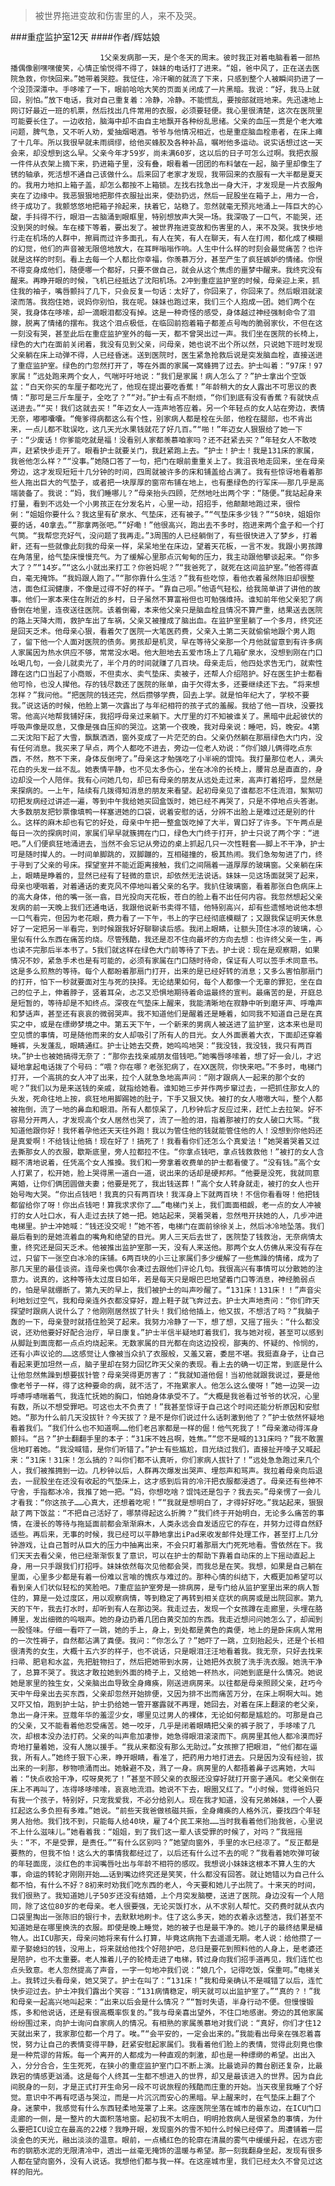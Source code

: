 > 被世界拖进变故和伤害里的人，来不及哭。

###重症监护室12天
####作者/辉姑娘

						1父亲发病那一天，是个冬天的周末。彼时我正对着电脑看着一部热播偶像剧嘿嘿傻笑，心情正愉悦得不得了，妹妹的电话打了进来。“姐，爸中风了，正在送去医院急救，你快回来。”她带着哭腔。我怔住，冷汗唰的就流了下来，只感到整个人被瞬间扔进了一个没顶深潭中。手哆嗦了一下，眼前哈哈大笑的页面关闭成了一片黑暗。我说：“好，我马上就回，别怕。”放下电话，我对自己重复着：冷静，冷静。不能慌乱，要按部就班地来。先迅速地上网订好最近一班的机票，然后找出几件常用的衣服，必须要轻便。我心里很清楚，这次在医院里可能要长住了。一边收拾，脑海中却不由自主地飘开各种纷乱思绪。父亲的血压一贯是个老大难问题，脾气急，又不听人劝，爱抽烟喝酒。爷爷与他情况相近，也是重症脑血栓患者，在床上瘫了十几年。所以我很早就未雨绸缪，给他买蜂胶及各种补品，嘱咐他多运动。说实话想过这一天会来，却没想到这么早。父亲今年才59岁，尚未满60岁，这以后的日子可怎么过啊。我把衣服一件件从衣架上摘下来，扔进箱子里，没有叠，眼看着一团团的布料皱在一起，脑子里却像生了锈的轴承，死活想不通自己该做什么。后来回了老家才发现，我带回来的衣服有一大半都是夏天的。我用力地扣上箱子盖，却怎么都按不上箱锁。左找右找急出一身大汗，才发现是一片衣服角夹在了边缘中。我恶狠狠地把那件衣服扯出来，使劲扔远，然后一屁股坐在箱子上，用力一合，终于成功了。我颤悠悠地把箱子拎起来，扶着它，站稳了。忽然就毫无预兆地涌上一阵巨大的心酸，手抖得不行，眼泪一古脑涌到眼眶里，特别想放声大哭一场。我深吸了一口气，不能哭，还没到哭的时候。车在楼下等着，要出发了。被世界拖进变故和伤害里的人，来不及哭。我快步地行走在机场的人群中，擦肩而过许多面孔，有人在笑，有人在聊天，有人在打闹，都化成了模糊的幻觉，他们的声音被无限倍地放大，在耳畔嗡嗡作响。人生中什么样的时刻会最觉痛苦？也许就是这样的时刻。看上去每一个人都比你幸福，你羡慕万分，甚至产生了疯狂嫉妒的情绪。你恨不得变身成他们，随便哪一个都好，只要不做自己，就会从这个焦虑的噩梦中醒来。我终究没有醒来。再睁开眼的时候，飞机已经抵达了沈阳机场。2冲到重症监护室的时候，母亲迎上来，抓住我的袖子，嘴唇颤抖了几下，只会反复一句话：太好了，你回来了，你回来了。然后眼泪就滚滚而落。我抱住她，说妈你别怕，我在呢。妹妹也跑过来，我们三个人抱成一团。她们两个在哭，我身体在哆嗦，却一滴眼泪都没有掉。这是一种奇怪的感受，身体越过神经强制命令了泪腺，脱离了情绪的摆布。我这个泪点极低，在临回前抱着箱子都差点号啕的脆弱家伙，不但在这一刻没有哭，甚至此后在重症监护室外的每一天，都不曾哭出过一声。我们坐在医院的长椅上，绿色的大门在面前关闭着，我没有见到父亲，问母亲，她也说不出个所以然，只说她下班时发现父亲躺在床上动弹不得，人已经昏迷。送到医院时，医生紧急抢救后说是突发脑血栓，直接送进了重症监护室。绿色的门忽然打开了，等在外面的家属一窝蜂拥了过去。护士叫着：“97床！97家属！”远处跑来两个女人，气喘吁吁地说：“我们是家属！病人怎么了？”护士拿出个空饭盆：“白天你买的车厘子都吃光了，他现在提出要吃香蕉！”年龄稍大的女人露出不可思议的表情：“那可是三斤车厘子，全吃了？”“对。”护士有点不耐烦，“你们到底有没有香蕉？有就快点送进去。”“买！我们这就去买！”年迈女人一连声地答应着。另一个年轻点的女人站在旁边，表情无奈，嘟嘟囔囔。“俺爹得病都这么有个性，别家病人都是栓在头部，他栓在腿部，也不肯出来，一点儿都不耽误吃，这几天光水果钱就花了好几百。”“啪！”年迈女人狠狠给了她一下子：“少废话！你爹能吃就是福！没看别人家都羡慕咱家吗？还不赶紧去买？”年轻女人不敢吱声，赶紧快步走开了。眼看护士就要关门，我赶紧跑上去。“护士！护士！我是131床的家属，我爸他怎么样？”“没事。”她随口答了一句，把门在眼前重重关上了。我沮丧地走回来，坐在母亲旁边，这才发现短短十几分钟的时间，四周就被许多的床和铺盖给占满了。我有些惊讶地看着那些人拖出巨大的气垫子，或者把一块厚厚的窗帘布铺在地上，也有墨绿色的行军床——那几乎是高端装备了。我说：“妈，我们睡哪儿？”母亲抬头四顾，茫然地吐出两个字：“随便。”我站起身来打量，看到不远处一个小男孩正在分发名片，心里一动，招招手，他颠颠地跑过来，很伶俐：“姐姐你要什么？我这里有矿泉水、气垫床，还有被子。”“气垫床多少钱？”“50块，姐姐你要的话，40拿去。”“那拿两张吧。”“好嘞！”他很高兴，跑出去不多时，抱进来两个盒子和一个打气筒。“我帮您充好气，没问题了我再走。”3周围的人已经躺倒了，有些很快进入了梦乡，打着鼾，还有一些就像此刻我的母亲一样，呆呆地坐在床边，望着天花板，一言不发。我跟小男孩蹲在角落里，给气垫床慢慢充气。为了缓解心里那点沉甸甸的压力，我主动跟他攀谈起来。“你多大了？”“14岁。”“这么小就出来打工？你爸妈呢？”“我爸死了，就死在这间监护室。”他答得直白，毫无掩饰。“我妈跟人跑了。”“那你靠什么生活？”我有些吃惊，看他衣着虽然陈旧却很整洁，面色红润健康，不像是过得不好的样子。“靠自己呗。”他语气轻松，给我简单讲了讲他的故事。他们一家本来住在附近的乡村，日子虽然不算富裕但也可勉强维持。谁知前年他父亲犯了病昏倒在地里，连夜送往医院。该着倒霉，本来他父亲只是脑血栓且情况不算严重，结果送去医院的路上天降大雨，救护车出了车祸，父亲又被撞成了脑出血。在监护室里躺了一个多月，终究还是回天乏术。他母亲心狠，看着欠了医院一大笔医药费，父亲入土第二天就偷偷地跟个男人跑了，留下他一个人面对医院的债务。男孩却是机灵，早在等待父亲那一个月他就留意到有许多病人家属因为热水供应不够，常常没水喝。他大胆地去五爱市场上了几箱矿泉水，没想到刚在门口吆喝几句，一会儿就卖光了，半个月的时间就赚了几百块。母亲走后，他四处求告无门，就索性蹲在这门口当起了小商贩，不但卖水、卖气垫床、卖被子，还帮人介绍陪护。好在医生护士都看他可怜，也没人撵他。存的钱尽数还了医院的账单，由于欠得太多，还要继续还下去。“将来想怎样？”我问他。“把医院的钱还完，然后攒够学费，回去上学。就是怕年纪大了，学校不要我。”说这话的时候，他脸上第一次露出了与年纪相符的孩子式的羞赧。我给了他一百块，没要找零。他高兴地帮我铺好床，我招呼母亲过来躺下。大厅里的灯不知被谁关了。黑暗中此起彼伏的呼吸声像是叹息，又像是强自压抑的哭泣。这第一个夜晚，我对母亲说：睡吧，妈，晚安。4第二天沈阳下起了大雪，飘飘洒洒，窗外变成了一片茫茫的白。父亲仍然躺在那扇绿色大门内，没有任何消息。我买来了早点，两个人都吃不进去，旁边一位老人劝说：“你们娘儿俩得吃点东西，不然，熬不下来，身体反倒垮了。”母亲这才勉强吃了小半碗的馄饨。我打量那位老人，满头花白的头发一丝不乱。她表情平静，也不见太多伤心，坐在冰冷的长椅上，腰背总是直直的，身边却没一个人陪伴。我有心问她几句，却已有母亲的朋友从远处走过来，高声打着招呼，显然是来探病的。一上午，陆续有几拨得知消息的朋友来看望。起初母亲见了谁都忍不住流泪，絮絮叨叨把发病经过讲述一遍，等到中午我给她买回盒饭时，她已经不再哭了，只是不停地点头答谢。大多数朋友把钞票像填鸭一样塞进她的口袋，说着安慰的话，分辨不出脸上是难过还是别的什么。这样的麻木却也有它的好处，母亲中午把一整盒饭吃掉了大半，胃口好了许多。下午两点是每日一次的探病时间，家属们早早就簇拥在门口，绿色大门终于打开，护士只说了两个字：“进吧。”人们便疯狂地涌进去，当然不会忘记从旁边的桌上抓起几只一次性鞋套——脚上不干净，护士可是随时撵人的。一时间单脚跳的，双脚蹦的，互相碰撞的，极其热闹。我们急匆匆进了门，终于寻到了父亲的号床。探望室并不能近距离接触，我们之间隔着一道厚厚的玻璃窗。父亲躺在床上，眼睛是睁着的，显然已经有了轻微的意识，却依然无法说话。妹妹一见这场面就哭了起来，母亲也哽咽着，对着通话的麦克风不停地叫着父亲的名字。我扒住玻璃窗，看着那张白色病床上的高大身体，他的嘴一张一翕，目光投向天花板，苍白的脸上看不出任何内容。我忽然想起父亲发病的前一天晚上我们还通电话，我跟他说新书卖得不错，他特别高兴，却有些遗憾地说他本想一口气看完，但因为老花眼，费力看了一下午，书上的字已经彻底模糊了；又跟我保证明天休息好了一定把另一半看完，到时候跟我好好聊聊读后感。我闭上眼睛，让额头顶住冰凉的玻璃，心里似有什么东西在痛苦灼烧。尽管残酷，我还是忍不住向最坏的方向去想：也许终父亲一生，再也读不完那后半本书了。5我们就这样在绿色大门前等待了下去。护士说：现在是观察期，如果情况不妙，紧急手术也是有可能的，必须有家属在门口随时待命，保证有人可以签手术同意书。这是多么煎熬的等待。每个人都盼着那扇门打开，出来的是已经好转的消息；又多么害怕那扇门的打开，怕下一秒就要面对生与死的抉择。无论结果如何，每个人都像一个无辜的罪犯，坐在自己的位子上，伸着脖子，竖着耳朵，忐忑又恐惧地期待着命运最终的宣判。最痛苦的是，开庭总是短暂的，等待却是不知终点。深夜在气垫床上醒来，我能清晰地在寂静中听到磨牙声、呼噜声和梦话声，甚至还有哀哀的微弱哭声。我不知道他们是醒着还是睡着，如同我不知道自己是在真实之中，或是在缥缈梦境之中。第五天下午，一个新来的男病人被送进了监护室，这本来也是司空见惯的事情，可是随他而来的女人却吸引了所有人的目光。女人外面裹着大衣，下面却还穿着睡裤，头发蓬乱，眼睛通红。护士让她去交费，她呜呜地哭：“我没钱，我没钱，我只有两百块。”护士也被她搞得无奈了：“那你去找亲戚朋友借钱吧。”她嘴唇哆嗦着，想了好一会儿，才迟疑地拿起电话拨了个号码：“喂？你在哪？老张犯病了，在XX医院，你快来吧。”不多时，电梯门打开，一个高挑的女人冲了出来，拉个人就急急地高声问：“刚才跟病人一起来的那个女的呢？”我们以为是来送钱的亲戚，就指给她看。谁知她三步并作两步窜过去，一把抓住那女人的头发，死命往地上按，疯狂地用脚踢她的肚子，下手又狠又快。被打的女人嗷嗷大叫，整个人都被拖倒，流了一地的鼻血和眼泪。所有人都惊呆了，几秒钟后才反应过来，赶忙上去拉架。好不容易分开两人，才发现高个女人居然也哭了，流了一脸的泪，指着那被打的女人破口大骂。“我知道他跟你好！我怀着孕他还天天往外跑！我以为管住他的钱就能管住他的人！没想到你他妈还是真爱啊！不给钱让他搞！现在好了！搞死了！我看看你们还怎么个真爱法！”她哭着哭着又过去撕那女人的衣服，歇斯底里，旁人拉都拉不住。“你拿点钱吧，拿点钱救救他！”被打的女人含糊不清地说着，任凭高个女人推搡。我们和一旁拿着收费单的护士都看傻了。“没有钱。”高个女人打累了，松开她，脸上哭得黑一道白一道，说出来的话却是硬邦邦。“他要是没死，我就同意离婚，让你们俩团圆做夫妻；他要是死了，我出钱送葬！”高个女人转身就走，被打的女人也开始号啕大哭。“你出点钱吧！我真的只有两百块！我浑身上下就两百块！不信你看看呀！他把钱都留给你了呀！你出点钱吧！算我求求你了……”电梯门关上，我们面面相觑，老一点的女人冲被打的女人吐口水，有人走过去扶了她一把。她站起来，哭着哭着，忽然甩开扶她的人，几步冲进电梯里。护士冲她喊：“钱还没交呢！”她不答，电梯门在面前徐徐关上，然后冰冷地坠落。我们最后看到的是她流着血的嘴角和绝望的目光。男人三天后去世了，医院垫了钱救治，无奈病情太重，终究还是回天乏术。他被推出监护室那一天，没有人来送他。那两个女人仿佛从来没有存在过，只留下一张空白冰冷的床铺。6两百块的小三让家属们多少缓解了一些焦躁的情绪，成为了那几天里的最佳谈资。连母亲也偶尔会凑过去跟他们评论几句。我很高兴有事情可以分散她的注意力。说真的，这种等待太过度日如年，若是每天只是眼巴巴地望着门口等消息，神经脆弱点的，怕是早就绷断了。第九天的早上，我们被护士的叫声吵醒了。“131床！131床！！”声音尖利地划过空气，我和母亲连外衣都没穿好，蹬上鞋子就飞奔过去。护士大声地责问：“你们昨天探望时跟病人说什么了？他刚刚居然拔了针头！我们给他插上，他又拔，不想活了吗？”我脑子轰的一下，母亲登时就捂住脸哭了起来。我努力冷静了一下，想了想，又摇了摇头：“什么都没说，还劝他要好好配合治疗，早日康复。”护士半信半疑地盯着我们，我与她对视，甚至可以感到从脚趾到面庞都一点点灼烧起来。无数家属的目光都在向这边投视，鄙夷的、怀疑的、怜悯的，还有小声议论的……这感觉让人像被当众扒了衣服般，又羞又窘，委屈不堪。我挺直身子，让自己看起来更加坦然一点，脑子里却在努力回忆昨天父亲的表现。看上去的确一切正常，到底是什么让他忽然焦躁到想要拔针管？母亲哭得更厉害了：“我就知道他倔！当初他就跟我说过，要是他像老爷子一样，得了这种要命的病，就不活了，不拖累家人。他怎么这么傻呀！”她一边哭一边呼哧呼哧喘着气，我连忙抚她的胸口，怕她身体承受不了。“大概是我爸看过爷爷的状况，心里有数，所以不想受罪吧。可这也太不负责了！”我甚至惊讶于自己这个时间还能分析原因和安慰她。“那为什么前几天没拔针？今天拔了？是不是你们说过什么话刺激到他了？”护士依然怀疑地看着我们。“我们什么也不知道啊……他们老吕家都是一样的倔！他气死我了！”母亲激动得浑身颤抖。“吕？”护士翻翻手里的本子：“31床不姓吕啊，姓焦。”“您不是喊的131床吗？”我不敢置信地盯着她。“我没喊错，是你们听错了。”护士有些尴尬，目光绕过我们，直接扯开嗓子又喊起来：“31床！31床！怎么搞的？叫你们都不认真听，你们家病人拔针了！”远处急急跑过来几个人，我们被推拥到一边。几秒钟以后，人群再次爆发出哭声、埋怨声和骂声。我拉着母亲向后退去，一屁股坐在还没有收起的气垫床上，这才感到后背的冷汗把衣服都浸透了。母亲还有些神不守舍，手指都冰冷，我推了她一把。“妈，你想吃啥？馄饨还是包子？我去买。”母亲愣了一会儿才看我：“你这孩子……心真大，还想着吃呢！”“我就是想明白了，才得好好吃。”我站起来，狠狠敲了两下饭盆：“不把自己活好了，哪禁得起这么折腾？”我们终于开始明白，无论多么痛苦的事情，在漫长的等待与拖延面前都会渐渐麻木，人类永远会自发适应它的存在，并努力过得自然舒适些。再后来，无事的时候，我已经可以平静地拿出iPad来收发邮件处理工作，甚至打上几分钟游戏，让自己暂时从巨大的压力中抽离出来，不会只盯着那扇大门死死地看。雪依然在下。我们天天去看父亲，他已经渐渐恢复了意识，可以在护士的帮助下靠着自动床的上下摇动直起上身，用一只手跟我们打招呼。妹妹依然每次见他都会哭，而我总是在笑。我想，如果是自己躺在里面，心里多少都是有着一份难以言喻的愧疚与难过的。那种心情的纠结下，大概更加希望可以看到亲人们状似轻松的笑脸吧。7重症监护室旁是一排病房，是专门给从监护室里出来的病人暂住的，算是一处过度区，用以观察病情，等到稳定了再转到相关症状的病房或是出院回家。第九天的下午，我去打水时，却听到有人在那边哭。我走过去，发现一个女孩蹲在走廊里，头埋在胳膊里，发出细微的呜咽声。她的身边扔着几团白黄交加的东西。我走近想问问她怎么了，却闻到一股怪味。仔细一看吓了一跳，她的手上，身上，到处都是黄色的粪便，地上的是卧床病人常用的一次性褥子，自然都沾满了粪便。我问：“你怎么了？”她吓了一跳，立刻抬起头，还是个长相很清秀的女生，大概十五六岁的样子，也不说话，只是眼泪汪汪地看着我。我无奈，只好去找来扫帚、肥皂和水盆，先把脏物扫了，然后把她带到水房，让她把外衣脱了洗手洗衣服。她洗干净了，总算不哭了。我这才敢拉她到外面的椅子上，又给她一杯热水，问她到底是什么情况。她说她是家里的独生女，父亲脑出血导致全身瘫痪，刚送进病房来。以往都是母亲照顾父亲，赶巧今天中午母亲出去买东西，父亲却忽然开始排便，又因为排不出而痛苦万分，在床上啊啊大叫。她又吓又怕，跑到护士站，护士扔给她一管开塞露就不再理，她回去，对着在床上翻滚的老父亲，急出一身汗来。豆蔻年华的羞涩少女，哪里见过男人的裸体，无论如何都是尴尬的。可那是自己的父亲，又不能看着他忍受痛苦。她一咬牙，几乎是闭着眼睛把父亲的裤子脱了，手哆嗦了几次，却根本没办法打药。父亲的叫声愈加凄惨，她急得眼泪滚滚而下。病房里其他人都冷漠而好奇地打量着她，没有人施以援手。“我从来都没有那么无助过。”女孩擦了把眼泪，“他们都在逼我，所有人。”她终于狠下心来，睁开眼睛，看准了，把药用力地打进去。只是因为没有经验，拔出来的一刹那，秽物喷涌而出。她躲避不及，溅了一身。病房里的人都捂着鼻子远离她，大叫着：“快点收拾干净，哎呀臭死了！”甚至不顾父亲的衣服还没穿好就打开窗子通风。老父亲倒在床上不再叫了，冻得哆哆嗦嗦，哀哀地流泪。她说不下去，眼圈又红了。“小时候，觉得爸妈只有我一个孩子，特别好，只宠我爱我，不必分给别人。现在我才知道，没有兄弟姊妹，一个人要扛起这么多负担有多难。”她说。“前些天我爸做核磁共振，全身瘫痪的人格外沉，要找四个年轻男人抬他。我们找不到，只能每人给40块，雇了4个民工来抬……当时我看着他们抬我爸，心里说不上什么滋味儿。”她看着我：“姐姐，到了我们这一辈人该受罪的时候了，对吗？”我摇摇头：“不，不是受罪，是责任。”“有什么区别吗？”她望向窗外，手里的水已经凉了。“反正都是要熬的，但我不怕！这么大的事情我都经过了，以后还有什么过不去的呢？”我看着她吹弹可破的年轻面庞，淡红色的丰润嘴唇吐出与年龄不相符的感叹。我想说小妹妹这根本不算人生的大事，命运的转轮才刚刚开始……话到嘴边终究还是笑笑，什么都没有回答。就让她错以为自己什么都不怕，有什么不好？8初来时劝我们吃东西的老人，今天要和她儿子出院了。十来天的时间，我们很熟了。我知道她儿子50岁还没有结婚，上个月突发脑梗，送进了医院。身边没有一个人陪同，除了这位80岁的老母亲。老人很要强，无论买饭打水，从不求别人帮忙。交药费时就从衣内口袋里掏出一张陈旧的银行卡，去默默地刷卡。住了这么多天，她的衣着永远整洁，我们甚至不知道她是在哪里换洗的衣服。即使是晚上睡觉，她的被子也是最干净的。她儿子的最终结果是植物人。出ICU那天，母亲问她将来有什么打算，毕竟这病拖下去遥遥无期。老人说：给他攒了一辈子娶媳妇的钱，没用上，将来就给他找个好陪护吧，总归是要花到照料他的人身上，是老婆还是陪护，也不太重要。老人推着儿子的轮椅走进了电梯，转过身向我们招手道再见，我们连忙也点头致意。老人忽然提高了声音，一字一句地冲我们说：“娘几个，记得吃饭，保重呵。”电梯关上。我转过头看母亲，她又哭了。护士在叫了：“131床！”我和母亲确认不是喊错了以后，连忙快步迎过去。护士冲我们露出个笑容：“131病情稳定，明天就可以出监护室了。”“真的？！”我和母亲一起高兴地叫起来：“出来以后会是什么情况？”“暂时失语，半身行动不便。但慢慢锻炼，多和他说话，还是有很高概率恢复的。”我与母亲喜出望外，不住口地感谢。旁边的其他家属纷纷围过来，向护士询问自家病人的情况。有相熟的家属羡慕地对我们说：“真好，你们才住12天就出来了，我家那位都一个月了。唉。”“会平安的，一定会出来的。”我能看出母亲在强忍着喜悦，努力让自己的表情变得平静，赶紧安慰起家属们。我看着他们脸上的表情，觉得此刻竟也像是一种荒谬的背叛。每一个离开的人都成为一种直观的刺激，却也是一种缥缈的希望。出出入入，分分合合，生生死死，在狭小的重症监护室门口不断上演。比最诡异的舞台剧还复杂，比最跌宕的情感更汹涌。这是每个人终其一生都不想进入的世界，却又是最该进入的世界。因为自此间脱身的一刻，才是正式打开生命另一段不可说旅程的残酷而庄重的开始。当天夜里我睡了个好觉。意识中不再有呓语与哭泣，而是一片沉沉而安心的黑暗。早上醒来时，在气垫床上翻了个身。迷蒙中，我感觉有什么东西轻柔地笼罩了上来。这座医院坐落在城市的最东边，在ICU门口走廊的一侧，是一整片的大面积落地窗。起初我不太明白，明明抢救病人是很紧急的事情，为什么要把ICU设立在最高的22楼？我睁开眼，发现窗外的雪不知什么时候已经停了。周遭铺着一层淡金色的天光，融出淡淡的温意。眼前，一点橘红色的轮廓在清晨的雾气中缓缓升起，在远方密布的钢筋水泥的无限清冷中，透出一丝毫无掩饰的温暖与希望。那一刻我翻身坐起，发现有很多人都在望向窗外，没有人说话。我想他们都与我一样。在这座城市里，我们已经太久不曾见过这样的阳光。			  		